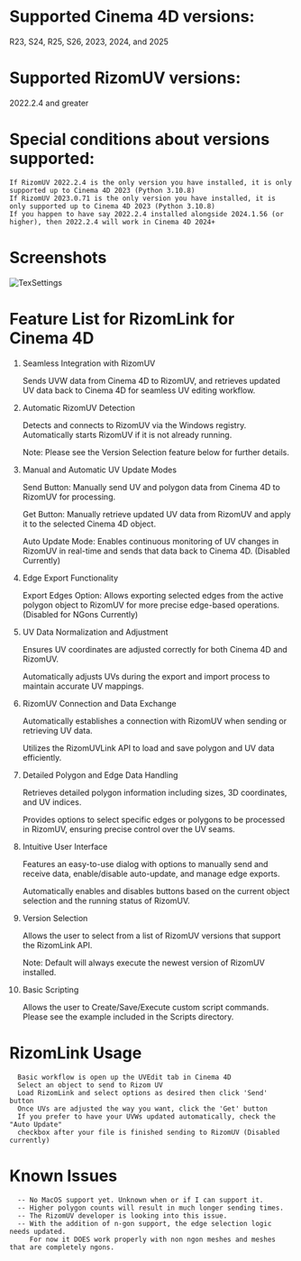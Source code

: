 # Supported Cinema 4D versions:
R23, S24, R25, S26, 2023, 2024, and 2025
# Supported RizomUV versions:
2022.2.4 and greater
# Special conditions about versions supported:
	If RizomUV 2022.2.4 is the only version you have installed, it is only supported up to Cinema 4D 2023 (Python 3.10.8)
	If RizomUV 2023.0.71 is the only version you have installed, it is only supported up to Cinema 4D 2023 (Python 3.10.8)
	If you happen to have say 2022.2.4 installed alongside 2024.1.56 (or higher), then 2022.2.4 will work in Cinema 4D 2024+

# Screenshots
![TexSettings](https://github.com/user-attachments/assets/8b6ac69e-d25f-43e4-b6ae-495f599eea28)

# Feature List for RizomLink for Cinema 4D

1.	Seamless Integration with RizomUV

      Sends UVW data from Cinema 4D to RizomUV, and retrieves updated UV data back to Cinema 4D for seamless UV editing workflow.

2.	Automatic RizomUV Detection

      Detects and connects to RizomUV via the Windows registry. Automatically starts RizomUV if it is not already running.

	  Note: Please see the Version Selection feature below for further details.

3.	Manual and Automatic UV Update Modes

      Send Button: Manually send UV and polygon data from Cinema 4D to RizomUV for processing.

      Get Button: Manually retrieve updated UV data from RizomUV and apply it to the selected Cinema 4D object.

      Auto Update Mode: Enables continuous monitoring of UV changes in RizomUV in real-time and sends that data back to Cinema 4D. (Disabled Currently)

4.	Edge Export Functionality

      Export Edges Option: Allows exporting selected edges from the active polygon object to RizomUV for more precise edge-based operations. (Disabled for NGons Currently)

5.	UV Data Normalization and Adjustment

      Ensures UV coordinates are adjusted correctly for both Cinema 4D and RizomUV.

      Automatically adjusts UVs during the export and import process to maintain accurate UV mappings.

6.	RizomUV Connection and Data Exchange

      Automatically establishes a connection with RizomUV when sending or retrieving UV data.

      Utilizes the RizomUVLink API to load and save polygon and UV data efficiently.

7.	Detailed Polygon and Edge Data Handling

      Retrieves detailed polygon information including sizes, 3D coordinates, and UV indices.

      Provides options to select specific edges or polygons to be processed in RizomUV, ensuring precise control over the UV seams.

8.	Intuitive User Interface

      Features an easy-to-use dialog with options to manually send and receive data, enable/disable auto-update, and manage edge exports.

      Automatically enables and disables buttons based on the current object selection and the running status of RizomUV.

9.	Version Selection

      Allows the user to select from a list of RizomUV versions that support the RizomLink API.
	  
	  Note: Default will always execute the newest version of RizomUV installed.

10.	Basic Scripting

      Allows the user to Create/Save/Execute custom script commands. Please see the example included in the Scripts directory.


# RizomLink Usage
      Basic workflow is open up the UVEdit tab in Cinema 4D
      Select an object to send to Rizom UV
      Load RizomLink and select options as desired then click 'Send' button
      Once UVs are adjusted the way you want, click the 'Get' button
      If you prefer to have your UVWs updated automatically, check the "Auto Update"
      checkbox after your file is finished sending to RizomUV (Disabled currently)

# Known Issues
      -- No MacOS support yet. Unknown when or if I can support it.
      -- Higher polygon counts will result in much longer sending times.
      -- The RizomUV developer is looking into this issue.
      -- With the addition of n-gon support, the edge selection logic needs updated.
         For now it DOES work properly with non ngon meshes and meshes that are completely ngons.
